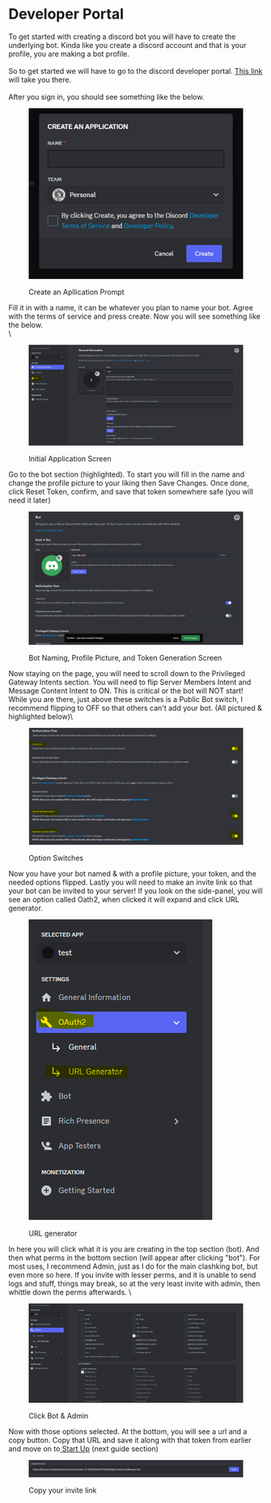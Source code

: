 # Developer Portal

To get started with creating a discord bot you will have to create the underlying bot. Kinda like you create a discord account and that is your profile, you are making a bot profile.\
\
So to get started we will have to go to the discord developer portal. [This link](https://discord.com/developers/applications?new\_application=true) will take you there.\
\
After you sign in, you should see something like the below.

<figure><img src="../.gitbook/assets/image.png" alt=""><figcaption><p>Create an Apllication Prompt</p></figcaption></figure>

Fill it in with a name, it can be whatever you plan to name your bot. Agree with the terms of service and press create. Now you will see something like the below.\
\


<figure><img src="../.gitbook/assets/image (5).png" alt=""><figcaption><p>Initial Application Screen</p></figcaption></figure>

Go to the bot section (highlighted). To start you will fill in the name and change the profile picture to your liking then Save Changes. Once done, click Reset Token, confirm, and save that token somewhere safe (you will need it later)

<figure><img src="../.gitbook/assets/image (6).png" alt=""><figcaption><p>Bot Naming, Profile Picture, and Token Generation Screen</p></figcaption></figure>

Now staying on the page, you will need to scroll down to the Privileged Gateway Intents section. You will need to flip Server Members Intent and Message Content Intent to ON. This is critical or the bot will NOT start! While you are there, just above these switches is a Public Bot switch, I recommend flipping to OFF so that others can't add your bot. (All pictured & highlighted below)\


<figure><img src="../.gitbook/assets/image (7).png" alt=""><figcaption><p>Option Switches</p></figcaption></figure>

Now you have your bot named & with a profile picture, your token, and the needed options flipped. Lastly you will need to make an invite link so that your bot can be invited to your server! If you look on the side-panel, you will see an option called Oath2, when clicked it will expand and click URL generator.

<figure><img src="../.gitbook/assets/image (9).png" alt=""><figcaption><p>URL generator</p></figcaption></figure>

In here you will click what it is you are creating in the top section (bot). And then what perms in the bottom section (will appear after clicking "bot"). For most uses, I recommend Admin, just as I do for the main clashking bot, but even more so here. If you invite with lesser perms, and it is unable to send logs and stuff, things may break, so at the very least invite with admin, then whittle down the perms afterwards. \


<figure><img src="../.gitbook/assets/image (10).png" alt=""><figcaption><p>Click Bot &#x26; Admin</p></figcaption></figure>

Now with those options selected. At the bottom, you will see a url and a copy button. Copy that URL and save it along with that token from earlier and move on to[ Start Up](start-up.md) (next guide section)

<figure><img src="../.gitbook/assets/image (11).png" alt=""><figcaption><p>Copy your invite link</p></figcaption></figure>
